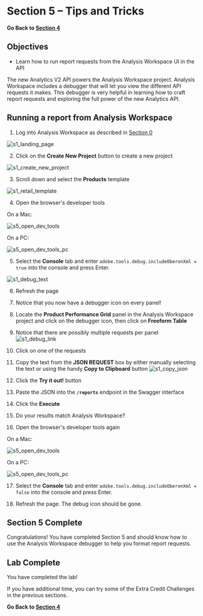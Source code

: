 Section 5 – Tips and Tricks
====

**Go Back to [Section 4](../s4_trended_data)**

Objectives
----
*    Learn how to run report requests from the Analysis Workspace UI in the API

The new Analytics V2 API powers the Analysis Workspace project. Analysis Workspace includes a debugger that will let you view the different API requests it makes. This debugger is very helpful in learning how to craft report requests and exploring the full power of the new Analytics API.

Running a report from Analysis Workspace
-----
1. Log into Analysis Workspace as described in [Section 0](../s0_getting_started)

![s1_landing_page](../../images/s1_landing_page.png?raw=true)

2. Click on the **Create New Project** button to create a new project

![s1_create_new_project](../../images/s1_create_new_project.png?raw=true)

3. Scroll down and select the **Products** template

![s1_retail_template](../../images/s1_retail_template.png?raw=true)

4. Open the browser's developer tools 

On a Mac:

![s5_open_dev_tools](../../images/s5_open_dev_tools.png?raw=true)

On a PC:

![s5_open_dev_tools_pc](../../images/s5_open_dev_tools_pc.png?raw=true)

5. Select the **Console** tab and enter `adobe.tools.debug.includeOberonXml = true` into the console and press Enter.

![s1_debug_text](../../images/s1_debug_text.png?raw=true)

6. Refresh the page

7. Notice that you now have a debugger icon on every panel!

8. Locate the **Product Performance Grid** panel in the Analysis Workspace project and click on the debugger icon, then click on **Freeform Table**

9. Notice that there are possibly multiple requests per panel
![s1_debug_link](../../images/s1_debug_link.png?raw=true)

10. Click on one of the requests

11. Copy the text from the **JSON REQUEST** box by either manually selecting the text or using the handy **Copy to Clipboard** button
![s1_copy_json](../../images/s1_copy_json.png?raw=true)

12. Click the **Try it out!** button

12. Paste the JSON into the **`/reports`** endpoint in the Swagger interface

14. Click the **Execute**

15. Do your results match Analysis Workspace?

16. Open the browser's developer tools again

On a Mac:

![s5_open_dev_tools](../../images/s5_open_dev_tools.png?raw=true)

On a PC:

![s5_open_dev_tools_pc](../../images/s5_open_dev_tools_pc.png?raw=true)

17. Select the **Console** tab and enter `adobe.tools.debug.includeOberonXml = false` into the console and press Enter.

18. Refresh the page. The debug icon should be gone.

Section 5 Complete
-----
Congratulations! You have completed Section 5 and should know how to use the Analysis Workspace debugger to help you format report requests.

Lab Complete
-----
You have completed the lab! 

If you have additional time, you can try some of the Extra Credit Challenges in the previous sections.

**Go Back to [Section 4](../s4_trended_data)**

